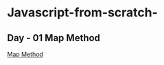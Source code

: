 # Javascript-from-scratch-

## Day - 01 Map Method
[Map Method](https://github.com/chaithrareddy47/01-Js-Map-Method/blob/main/App.js)
